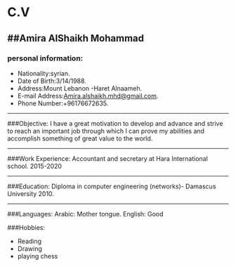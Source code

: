 #    **C.V**                               
##Amira AlShaikh Mohammad
---
### personal information:
* Nationality:syrian.
* Date of Birth:3/14/1988.
* Address:Mount Lebanon -Haret Alnaameh.
* E-mail Address:Amira.alshaikh.mhd@gmail.com.
* Phone Number:+96176672635.

___
###Objective:
I have a great motivation to develop and advance and strive to reach an important job through which I can prove my abilities and accomplish something of great value to the world.

___
###Work Experience:
Accountant and secretary at Hara International school.     2015-2020

___
###Education:
Diploma in computer engineering (networks)- Damascus University 2010.



___
###Languages:
Arabic: Mother tongue.
English: Good

###Hobbies:
* Reading
* Drawing
* playing chess




